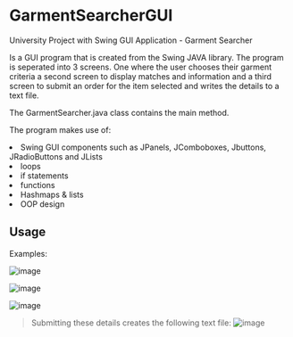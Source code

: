 # GarmentSearcherGUI
University Project with Swing GUI Application - Garment Searcher

Is a GUI program that is created from the Swing JAVA library. The program is seperated into 3 screens. 
One where the user chooses their garment criteria
a second screen to display matches and information
and a third screen to submit an order for the item selected and writes the details to a text file.

The GarmentSearcher.java class contains the main method. 

The program makes use of: 
<li> Swing GUI components such as JPanels, JComboboxes, Jbuttons, JRadioButtons and JLists
<li> loops
<li> if statements
<li> functions
<li> Hashmaps & lists
<li> OOP design

## Usage

Examples:

![image](https://user-images.githubusercontent.com/51868751/194701011-f4d5ec20-9c45-4e42-95d5-a1bdda30a892.png)


![image](https://user-images.githubusercontent.com/51868751/194701039-a2b3c119-6763-4e9e-9377-f8cc9be733be.png)


![image](https://user-images.githubusercontent.com/51868751/194701089-8d194368-9ae5-42bc-8165-4a39dac4cef2.png)


>Submitting these details creates the following text file:
![image](https://user-images.githubusercontent.com/51868751/194701122-3c6bd4e2-bda9-42eb-a8da-b00e48417134.png)

